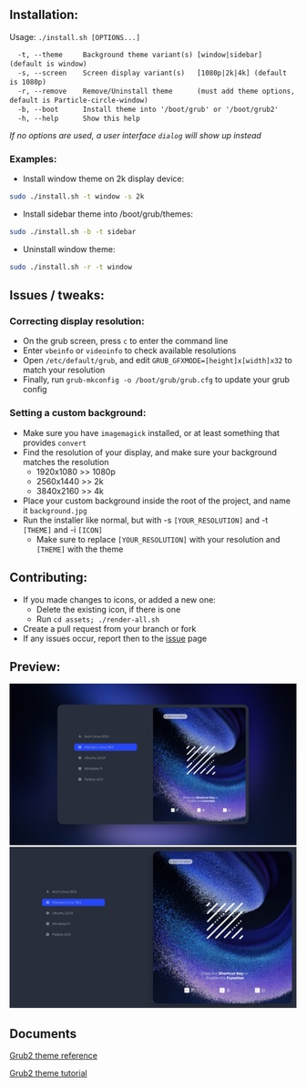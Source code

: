 
## Installation:

Usage:  `./install.sh [OPTIONS...]`

```
  -t, --theme     Background theme variant(s) [window|sidebar] (default is window)
  -s, --screen    Screen display variant(s)   [1080p|2k|4k] (default is 1080p)
  -r, --remove    Remove/Uninstall theme      (must add theme options, default is Particle-circle-window)
  -b, --boot      Install theme into '/boot/grub' or '/boot/grub2'
  -h, --help      Show this help
```

_If no options are used, a user interface `dialog` will show up instead_

### Examples:
 - Install window theme on 2k display device:

```sh
sudo ./install.sh -t window -s 2k
```

 - Install sidebar theme into /boot/grub/themes:

```sh
sudo ./install.sh -b -t sidebar
```

 - Uninstall window theme:

```sh
sudo ./install.sh -r -t window
```

## Issues / tweaks:

### Correcting display resolution:

 - On the grub screen, press `c` to enter the command line
 - Enter `vbeinfo` or `videoinfo` to check available resolutions
 - Open `/etc/default/grub`, and edit `GRUB_GFXMODE=[height]x[width]x32` to match your resolution
 - Finally, run `grub-mkconfig -o /boot/grub/grub.cfg` to update your grub config

### Setting a custom background:

 - Make sure you have `imagemagick` installed, or at least something that provides `convert`
 - Find the resolution of your display, and make sure your background matches the resolution
   - 1920x1080 >> 1080p
   - 2560x1440 >> 2k
   - 3840x2160 >> 4k
 - Place your custom background inside the root of the project, and name it `background.jpg`
 - Run the installer like normal, but with -s `[YOUR_RESOLUTION]` and -t `[THEME]` and -i `[ICON]`
   - Make sure to replace `[YOUR_RESOLUTION]` with your resolution and `[THEME]` with the theme

## Contributing:
 - If you made changes to icons, or added a new one:
   - Delete the existing icon, if there is one
   - Run `cd assets; ./render-all.sh`
 - Create a pull request from your branch or fork
 - If any issues occur, report then to the [issue](issues) page

## Preview:
![preview-01](backgrounds/previews/preview-window.jpg?raw=true)
![preview-02](backgrounds/previews/preview-sidebar.jpg?raw=true)

## Documents

[Grub2 theme reference](https://wiki.rosalab.ru/en/index.php/Grub2_theme_/_reference)

[Grub2 theme tutorial](https://wiki.rosalab.ru/en/index.php/Grub2_theme_tutorial)
